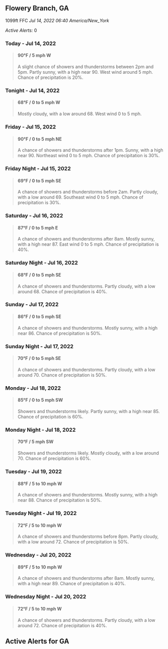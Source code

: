 ## Flowery Branch, GA
1099ft
FFC
*Jul 14, 2022 06:40 America/New_York*

*Active Alerts:* 0
### Today - Jul 14, 2022
> #### **90&deg;F** / 5 mph W
> A slight chance of showers and thunderstorms between 2pm and 5pm. Partly sunny, with a high near 90. West wind around 5 mph. Chance of precipitation is 20%.

### Tonight - Jul 14, 2022
> #### **68&deg;F** / 0 to 5 mph W
> Mostly cloudy, with a low around 68. West wind 0 to 5 mph.

### Friday - Jul 15, 2022
> #### **90&deg;F** / 0 to 5 mph NE
> A chance of showers and thunderstorms after 1pm. Sunny, with a high near 90. Northeast wind 0 to 5 mph. Chance of precipitation is 30%.

### Friday Night - Jul 15, 2022
> #### **69&deg;F** / 0 to 5 mph SE
> A chance of showers and thunderstorms before 2am. Partly cloudy, with a low around 69. Southeast wind 0 to 5 mph. Chance of precipitation is 30%.

### Saturday - Jul 16, 2022
> #### **87&deg;F** / 0 to 5 mph E
> A chance of showers and thunderstorms after 8am. Mostly sunny, with a high near 87. East wind 0 to 5 mph. Chance of precipitation is 40%.

### Saturday Night - Jul 16, 2022
> #### **68&deg;F** / 0 to 5 mph SE
> A chance of showers and thunderstorms. Partly cloudy, with a low around 68. Chance of precipitation is 40%.

### Sunday - Jul 17, 2022
> #### **86&deg;F** / 0 to 5 mph SE
> A chance of showers and thunderstorms. Mostly sunny, with a high near 86. Chance of precipitation is 50%.

### Sunday Night - Jul 17, 2022
> #### **70&deg;F** / 0 to 5 mph SE
> A chance of showers and thunderstorms. Partly cloudy, with a low around 70. Chance of precipitation is 50%.

### Monday - Jul 18, 2022
> #### **85&deg;F** / 0 to 5 mph SW
> Showers and thunderstorms likely. Partly sunny, with a high near 85. Chance of precipitation is 60%.

### Monday Night - Jul 18, 2022
> #### **70&deg;F** / 5 mph SW
> Showers and thunderstorms likely. Mostly cloudy, with a low around 70. Chance of precipitation is 60%.

### Tuesday - Jul 19, 2022
> #### **88&deg;F** / 5 to 10 mph W
> A chance of showers and thunderstorms. Mostly sunny, with a high near 88. Chance of precipitation is 50%.

### Tuesday Night - Jul 19, 2022
> #### **72&deg;F** / 5 to 10 mph W
> A chance of showers and thunderstorms before 8pm. Partly cloudy, with a low around 72. Chance of precipitation is 50%.

### Wednesday - Jul 20, 2022
> #### **89&deg;F** / 5 to 10 mph W
> A chance of showers and thunderstorms after 8am. Mostly sunny, with a high near 89. Chance of precipitation is 40%.

### Wednesday Night - Jul 20, 2022
> #### **72&deg;F** / 5 to 10 mph W
> A chance of showers and thunderstorms. Partly cloudy, with a low around 72. Chance of precipitation is 40%.

## Active Alerts for GA

